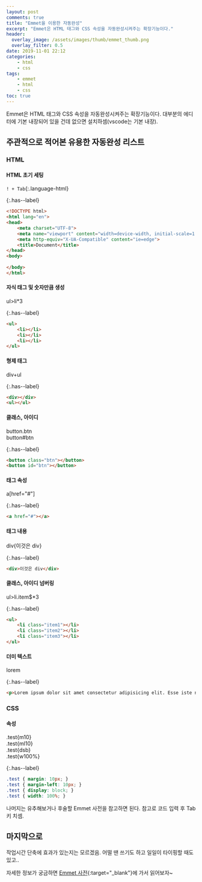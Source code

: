 ```yaml
---
layout: post
comments: true
title: "Emmet을 이용한 자동완성"
excerpt: "Emmet은 HTML 태그와 CSS 속성을 자동완성시켜주는 확장기능이다."
header:
  overlay_image: /assets/images/thumb/emmet_thumb.png
  overlay_filter: 0.5
date: 2019-11-01 22:12
categories:
    - html
    - css
tags:
    - emmet
    - html
    - css
toc: true
---
```


Emmet은 HTML 태그와 CSS 속성을 자동완성시켜주는 확장기능이다. 대부분의 에디터에 기본 내장되어 있을 건데 없으면 설치하셈(vscode는 기본 내장).

## 주관적으로 적어본 유용한 자동완성 리스트

### HTML

#### HTML 초기 세팅

```! + Tab```{:.language-html}

{:.has--label}
```html
<!DOCTYPE html>
<html lang="en">
<head>
    <meta charset="UTF-8">
    <meta name="viewport" content="width=device-width, initial-scale=1.0">
    <meta http-equiv="X-UA-Compatible" content="ie=edge">
    <title>Document</title>
</head>
<body>
    
</body>
</html>
```

#### 자식 태그 및 숫자만큼 생성

ul>li*3

{:.has--label}
```html
<ul>
    <li></li>
    <li></li>
    <li></li>
</ul>
```

#### 형제 태그

div+ul

{:.has--label}
```html
<div></div>
<ul></ul>
```

#### 클래스, 아이디

button.btn  
button#btn

{:.has--label}
```html
<button class="btn"></button>
<button id="btn"></button>
```

#### 태그 속성

a[href="#"]

{:.has--label}
```html
<a href="#"></a>
```

#### 태그 내용
div{이것은 div}

{:.has--label}
```html
<div>이것은 div</div>
```

#### 클래스, 아이디 넘버링
ul>li.item$*3

{:.has--label}
```html
<ul>
    <li class="item1"></li>
    <li class="item2"></li>
    <li class="item3"></li>
</ul>
```

#### 더미 텍스트
lorem

{:.has--label}
```html
<p>Lorem ipsum dolor sit amet consectetur adipisicing elit. Esse iste non quibusdam harum deserunt, officiis vel optio porro culpa quae minus? Labore error veritatis fugiat asperiores excepturi! Totam, temporibus iusto?</p>
```

### CSS

#### 속성
.test{m10}  
.test{ml10}  
.test{dsb}  
.test{w100%}

{:.has--label}
```css
.test { margin: 10px; }
.test { margin-left: 10px; }
.test { display: block; }
.test { width: 100%; }
```

나머지는 유추해보거나 후술할 Emmet 사전을 참고하면 된다. 참고로 코드 입력 후 Tab키 치셈.

## 마지막으로

작업시간 단축에 효과가 있는지는 모르겠음. 어떨 땐 쓰기도 하고 일일이 타이핑할 때도 있고..

자세한 정보가 궁금하면 [Emmet 사전](https://docs.emmet.io/abbreviations/syntax/){:target="_blank"}에 가서 읽어보자~